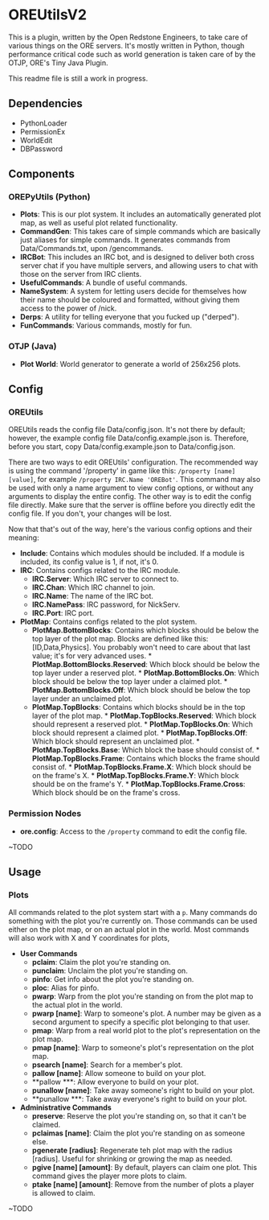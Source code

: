 OREUtilsV2
==========

This is a plugin, written by the Open Redstone Engineers, to take care of various things on the ORE servers. It's mostly written in Python, though performance critical code such as world generation is taken care of by the OTJP, ORE's Tiny Java Plugin.

This readme file is still a work in progress.

## Dependencies
* PythonLoader
* PermissionEx
* WorldEdit
* DBPassword

## Components

### OREPyUtils (Python)
* **Plots**: This is our plot system. It includes an automatically generated plot map, as well as useful plot related functionality.
* **CommandGen**: This takes care of simple commands which are basically just aliases for simple commands. It generates commands from Data/Commands.txt, upon /gencommands.
* **IRCBot**: This includes an IRC bot, and is designed to deliver both cross server chat if you have multiple servers, and allowing users to chat with those on the server from IRC clients.
* **UsefulCommands**: A bundle of useful commands.
* **NameSystem**: A system for letting users decide for themselves how their name should be coloured and formatted, without giving them access to the power of /nick.
* **Derps**: A utility for telling everyone that you fucked up ("derped").
* **FunCommands**: Various commands, mostly for fun.

### OTJP (Java)
* **Plot World**: World generator to generate a world of 256x256 plots.

## Config

### OREUtils
OREUtils reads the config file Data/config.json. It's not there by default; however, the example config file Data/config.example.json is. Therefore, before you start, copy Data/config.example.json to Data/config.json.

There are two ways to edit OREUtils' configuration. The recommended way is using the command '/property' in game like this: `/property [name] [value]`, for example `/property IRC.Name 'OREBot'`. This command may also be used with only a name argument to view config options, or without any arguments to display the entire config. The other way is to edit the config file directly. Make sure that the server is offline before you directly edit the config file. If you don't, your changes will be lost.

Now that that's out of the way, here's the various config options and their meaning:

* **Include**: Contains which modules should be included. If a module is included, its config value is 1, if not, it's 0.
* **IRC**: Contains configs related to the IRC module.
	* **IRC.Server**: Which IRC server to connect to.
	* **IRC.Chan**: Which IRC channel to join.
	* **IRC.Name**: The name of the IRC bot.
	* **IRC.NamePass**: IRC password, for NickServ.
	* **IRC.Port**: IRC port.
* **PlotMap**: Contains configs related to the plot system.
	* **PlotMap.BottomBlocks**: Contains which blocks should be below the top layer of the plot map. Blocks are defined like this: [ID,Data,Physics]. You probably won't need to care about that last value; it's for very advanced uses.
			* **PlotMap.BottomBlocks.Reserved**: Which block should be below the top layer under a reserved plot. 
			* **PlotMap.BottomBlocks.On**: Which block should be below the top layer under a claimed plot.
			* **PlotMap.BottomBlocks.Off**: Which block should be below the top layer under an unclaimed plot.
	* **PlotMap.TopBlocks**: Contains which blocks should be in the top layer of the plot map.
			* **PlotMap.TopBlocks.Reserved**: Which block should represent a reserved plot.
			* **PlotMap.TopBlocks.On**: Which block should represent a claimed plot.
			* **PlotMap.TopBlocks.Off**: Which block should represent an unclaimed plot.
			* **PlotMap.TopBlocks.Base**: Which block the base should consist of.
			* **PlotMap.TopBlocks.Frame**: Contains which blocks the frame should consist of.
				* **PlotMap.TopBlocks.Frame.X**: Which block should be on the frame's X.
				* **PlotMap.TopBlocks.Frame.Y**: Which block should be on the frame's Y.
				* **PlotMap.TopBlocks.Frame.Cross**: Which block should be on the frame's cross.

### Permission Nodes
* **ore.config**: Access to the `/property` command to edit the config file.

~TODO

## Usage

### Plots
All commands related to the plot system start with a `p`. Many commands do something with the plot you're currently on. Those commands can be used either on the plot map, or on an actual plot in the world. Most commands will also work with X and Y coordinates for plots, 

* **User Commands**
	* **pclaim**: Claim the plot you're standing on.
	* **punclaim**: Unclaim the plot you're standing on.
	* **pinfo**: Get info about the plot you're standing on.
	* **ploc**: Alias for pinfo.
	* **pwarp**: Warp from the plot you're standing on from the plot map to the actual plot in the world.
	* **pwarp [name]**: Warp to someone's plot. A number may be given as a second argument to specify a specific plot belonging to that user.
	* **pmap**: Warp from a real world plot to the plot's representation on the plot map.
	* **pmap [name]**: Warp to someone's plot's representation on the plot map.
	* **psearch [name]**: Search for a member's plot.
	* **pallow [name]**: Allow someone to build on your plot.
	* **pallow ***: Allow everyone to build on your plot.
	* **punallow [name]**: Take away someone's right to build on your plot.
	* **punallow ***: Take away everyone's right to build on your plot.
* **Administrative Commands**
	* **preserve**: Reserve the plot you're standing on, so that it can't be claimed.
	* **pclaimas [name]**: Claim the plot you're standing on as someone else.
	* **pgenerate [radius]**: Regenerate teh plot map with the radius [radius]. Useful for shrinking or growing the map as needed.
	* **pgive [name] [amount]**: By default, players can claim one plot. This command gives the player more plots to claim.
	* **ptake [name] [amount]**: Remove from the number of plots a player is allowed to claim.

~TODO
